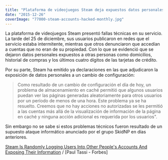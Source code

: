 ```yaml
---
title: "Plataforma de videojuegos Steam deja expuestos datos personales"
date: "2015-12-26"
coverImage: "77000-steam-accounts-hacked-monthly.jpg"
---
```


La plataforma de videojuegos Steam presentó fallas técnicas en su servicio. La tarde del 25 de diciembre, sus usuarios publicaron en redes que el servicio estaba intermitente, mientras que otros denunciaron que accedían a cuentas que no eran de su propiedad. Con lo que se evidenció que se dejaron datos personales expuestos a otras personas como domicilios, historial de compras y los últimos cuatro dígitos de las tarjetas de crédito.

Por su parte, Steam ha emitido ya declaraciones en las que adjudicaron la exposición de datos personales a un cambio de configuración:

> Como resultado de un cambio de configuración el día de hoy, un problema de almacenamiento en caché permitió que algunos usuarios puedan ver las páginas generadas aleatoriamente para otros usuarios por un período de menos de una hora. Este problema ya se ha resuelto. Creemos que no hay acciones no autorizadas se les permitió a las cuentas más allá de la visualización de información de la página en caché y ninguna acción adicional es requerida por los usuarios".

Sin embargo no se sabe si estos problemas técnicos fueron resultado de un supuesto ataque informático anunciado por el grupo SkidNP en días anteriores.

[Steam Is Randomly Logging Users Into Other People's Accounts And Exposing Their Information](http://www.forbes.com/sites/insertcoin/2015/12/25/steam-is-randomly-logging-users-into-other-peoples-accounts-and-exposing-their-information/) / \[Paul Tassi - Forbes\]

